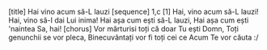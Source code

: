 [title] Hai vino acum să-L lauzi
[sequence] 1,c
[1]
Hai, vino acum să-L lauzi!
Hai, vino să-I dai Lui inima!
Hai așa cum ești să-L lauzi,
Hai așa cum ești 'naintea Sa, hai!
[chorus]
Vor mărturisi toți că doar Tu ești Domn,
Toți genunchii se vor pleca,
Binecuvântați vor fi toți cei ce
Acum Te vor căuta :/

